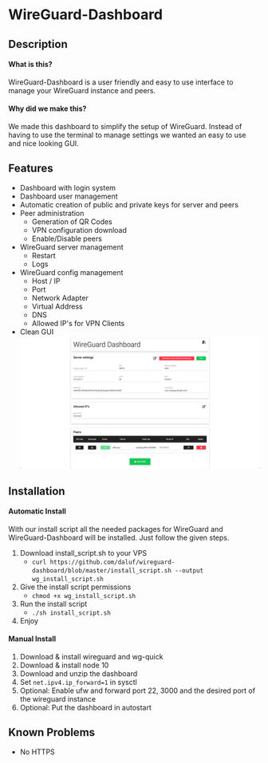 # WireGuard-Dashboard

## Description

#### What is this?
WireGuard-Dashboard is a user friendly and easy to use interface to manage your WireGuard instance and peers.

#### Why did we make this?
We made this dashboard to simplify the setup of WireGuard. Instead of having to use the terminal to manage settings we wanted an easy to use and nice looking GUI.

## Features

* Dashboard with login system
* Dashboard user management
* Automatic creation of public and private keys for server and peers
* Peer administration
	* Generation of QR Codes
	* VPN configuration download
	* Enable/Disable peers
* WireGuard server management
	* Restart
	* Logs
* WireGuard config management
	* Host / IP
	* Port
	* Network Adapter
	* Virtual Address
	* DNS
	* Allowed IP's for VPN Clients
* Clean GUI
![Dashboard](dev/dashboard.png)

## Installation

#### Automatic Install
With our install script all the needed packages for WireGuard and WireGuard-Dashboard will be installed. Just follow the given steps.

1. Download install_script.sh to your VPS
	* `curl https://github.com/daluf/wireguard-dashboard/blob/master/install_script.sh --output wg_install_script.sh`
2. Give the install script permissions
	* `chmod +x wg_install_script.sh`
3. Run the install script
	* `./sh install_script.sh`
4. Enjoy

#### Manual Install
1. Download & install wireguard and wg-quick
2. Download & install node 10
2. Download and unzip the dashboard
3. Set `net.ipv4.ip_forward=1` in sysctl
4. Optional: Enable ufw and forward port 22, 3000 and the desired port of the wireguard instance
5. Optional: Put the dashboard in autostart

## Known Problems
* No HTTPS
